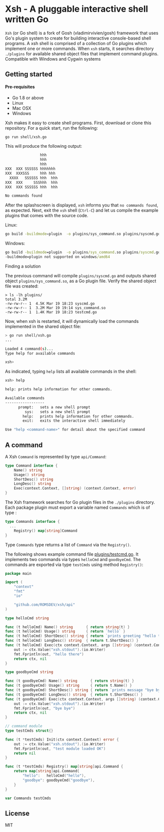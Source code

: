 # Xsh - A pluggable interactive shell written Go

`Xsh` (or Go shell) is a fork of Gosh (vladimirvivien/gosh) framework that uses Go's plugin system to create
for building interactive console-based shell programs.  A xsh shell is
comprised of a collection of Go plugins which implement one or more commands.
When `xsh` starts, it searches directory `./plugins` for available shared object
files that implement command plugins. Compatible with Windows and Cygwin systems

## Getting started

#### Pre-requisites

* Go 1.8 or above
* Linux
* Mac OSX
* Windows

Xsh makes it easy to create shell programs.  First, download or clone this 
repository.  For a quick start, run the following:

```bash
go run shell/xsh.go
```
This will produce the following output:
```bash
                hhh      	
                hhh      	
                hhh      	
XXX  XXX SSSSSS hhhhhhh  	
XXX  XXXSSS     hhh hhh 	
  XXXX   SSSSSS hhh  hhh 	
XXX  XXX     SSShhh  hhh 	
XXX  XXX SSSSSS hhh  hhh 	

No commands found
```
After the splashscreen is displayed, `xsh` informs you that `no commands found`, as expected.  Next,
exit the `xsh` shell (`Ctrl-C`) and let us compile the example plugins that comes with the source code.

Linux:
```bash
go build -buildmode=plugin  -o plugins/sys_command.so plugins/syscmd.go
```
Windows:
```cmd
go build -buildmode=plugin  -o plugins/sys_command.so plugins/syscmd.go
-buildmode=plugin not supported on windows/amd64
```
Finding a solution

The previous command will compile `plugins/syscmd.go` and outputs shared object
`plugins/sys_command.so`, as a Go plugin file.  Verify the shared object file was created:

```
> ls -lh plugins/
total 3.2M
-rw-rw-r-- 1  4.5K Mar 19 18:23 syscmd.go
-rw-rw-r-- 1  3.2M Mar 19 19:14 sys_command.so
-rw-rw-r-- 1  1.4K Mar 19 18:23 testcmd.go
```
Now, when xsh is restarted, it will dynamically load the commands implemented in the shared object file:

```bash
> go run shell/xsh.go
...

Loaded 4 command(s)...
Type help for available commands

xsh>
```

As indicated, typing `help` lists all available commands in the shell:

```bash
xsh> help

help: prints help information for other commands.

Available commands
------------------
      prompt:	sets a new shell prompt
         sys:	sets a new shell prompt
        help:	prints help information for other commands.
        exit:	exits the interactive shell immediately

Use "help <command-name>" for detail about the specified command
```
## A command
A Xsh `Command` is represented by type `api/Command`:
```go
type Command interface {
	Name() string
	Usage() string
	ShortDesc() string
	LongDesc() string
	Exec(context.Context, []string) (context.Context, error)
}
```

The Xsh framework searches for Go plugin files in the `./plugins` directory.  Each package plugin must 
export a variable named `Commands` which is of type  :
```go
type Commands interface {
  ...
	Registry() map[string]Command
}
```
Type `Commands` type returns a list of `Command` via the `Registry()`.  

The following shows example command file [plugins/testcmd.go](./plugins/testcmd.go). It implements
two commands via types `helloCmd` and `goodbyeCmd`. The commands are exported via type `testCmds` using
method `Registry()`:

```go
package main

import (
	"context"
	"fmt"
	"io"

	"github.com/ROMSDEV/xsh/api"
)

type helloCmd string

func (t helloCmd) Name() string      { return string(t) }
func (t helloCmd) Usage() string     { return `hello` }
func (t helloCmd) ShortDesc() string { return `prints greeting "hello there"` }
func (t helloCmd) LongDesc() string  { return t.ShortDesc() }
func (t helloCmd) Exec(ctx context.Context, args []string) (context.Context, error) {
	out := ctx.Value("xsh.stdout").(io.Writer)
	fmt.Fprintln(out, "hello there")
	return ctx, nil
}

type goodbyeCmd string

func (t goodbyeCmd) Name() string      { return string(t) }
func (t goodbyeCmd) Usage() string     { return t.Name() }
func (t goodbyeCmd) ShortDesc() string { return `prints message "bye bye"` }
func (t goodbyeCmd) LongDesc() string  { return t.ShortDesc() }
func (t goodbyeCmd) Exec(ctx context.Context, args []string) (context.Context, error) {
	out := ctx.Value("xsh.stdout").(io.Writer)
	fmt.Fprintln(out, "bye bye")
	return ctx, nil
}

// command module
type testCmds struct{}

func (t *testCmds) Init(ctx context.Context) error {
	out := ctx.Value("xsh.stdout").(io.Writer)
	fmt.Fprintln(out, "test module loaded OK")
	return nil
}

func (t *testCmds) Registry() map[string]api.Command {
	return map[string]api.Command{
		"hello":   helloCmd("hello"),
		"goodbye": goodbyeCmd("goodbye"),
	}
}

var Commands testCmds
```

## License
MIT
